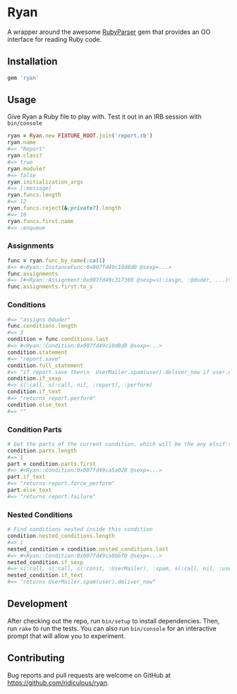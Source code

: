 # Ryan

A wrapper around the awesome [RubyParser](https://github.com/seattlerb/ruby_parser) gem that provides an OO interface for 
reading Ruby code.

## Installation

```ruby
gem 'ryan'
```

## Usage

Give Ryan a Ruby file to play with. Test it out in an IRB session with `bin/console`

```ruby
ryan = Ryan.new FIXTURE_ROOT.join('report.rb')
ryan.name 
#=> "Report"
ryan.class?
#=> true
ryan.module?
#=> false
ryan.initialization_args
#=> [:message]
ryan.funcs.length 
#=> 12
ryan.funcs.reject(&:private?).length 
#=> 10
ryan.funcs.first.name 
#=> :enqueue
```

### Assignments

```ruby
func = ryan.func_by_name(:call)
#=> #<Ryan::InstanceFunc:0x007fd49c10d8d0 @sexp=...>
func.assignments
#=> [#<Ryan::Assignment:0x007fd49c317360 @sexp=s(:iasgn, :@duder, ...)>]
func.assignments.first.to_s
```

### Conditions

```ruby
#=> "assigns @duder"
func.conditions.length
#=> 3
condition = func.conditions.last
#=> #<Ryan::Condition:0x007fd49c10d8d0 @sexp=...>
condition.statement
#=> "report.save"
condition.full_statement
#=> "if report.save then\n  UserMailer.spam(user).deliver_now if user.wants_mail?\n  report.perform\nelse\n  ..."
condition.if_sexp
#=> s(:call, s(:call, nil, :report), :perform)
condition.if_text
#=> "returns report.perform"
condition.else_text
#=> ""
```

### Condition Parts

```ruby
# Get the parts of the current condition, which will be the any elsif's
condition.parts.length
#=> 1
part = condition.parts.first
#=> #<Ryan::Condition:0x007fd49ca5a028 @sexp=...>
part.if_text
#=> "returns report.force_perform"
part.else_text
#=> "returns report.failure"
```

### Nested Conditions

```ruby
# Find conditions nested inside this condition
condition.nested_conditions.length
#=> 1
nested_condition = condition.nested_conditions.last
#=> #<Ryan::Condition:0x007fd49ca8bbf0 @sexp=...>
nested_condition.if_sexp
#=> s(:call, s(:call, s(:const, :UserMailer), :spam, s(:call, nil, :user)), :deliver_now)
nested_condition.if_text
#=> "returns UserMailer.spam(user).deliver_now"
```

## Development

After checking out the repo, run `bin/setup` to install dependencies. Then, run `rake` to run the tests. 
You can also run `bin/console` for an interactive prompt that will allow you to experiment.

## Contributing

Bug reports and pull requests are welcome on GitHub at https://github.com/ridiculous/ryan.
